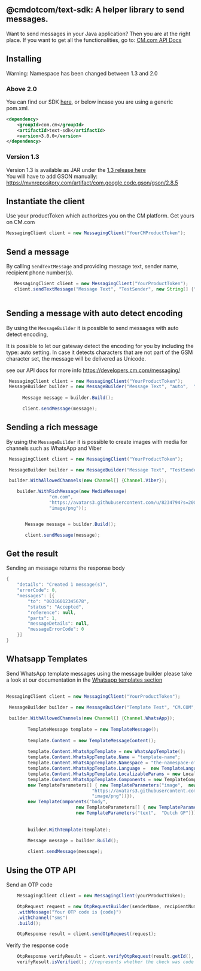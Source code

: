 
## @cmdotcom/text-sdk: A helper library to send messages.

Want to send messages in your Java application? Then you are at the right place.
If you want to get all the functionalities, go to: [CM.com API Docs](https://developers.cm.com/messaging)


## Installing
Warning: Namespace has been changed between 1.3 and 2.0
### Above 2.0
You can find our SDK [here](https://mvnrepository.com/artifact/com.cm/text-sdk), or below incase you are using a generic pom.xml.
```xml
<dependency>
    <groupId>com.cm</groupId>
    <artifactId>text-sdk</artifactId>
    <version>3.0.0</version>
</dependency>
```

### Version 1.3
Version 1.3 is available as JAR under the [1.3 release here](https://github.com/cmdotcom/text-sdk-java/releases/tag/v1.3-snapshot) <br>
You will have to add GSON manually: https://mvnrepository.com/artifact/com.google.code.gson/gson/2.8.5


## Instantiate the client
Use your productToken which authorizes you on the CM platform. Get yours on CM.com

```java
MessagingClient client = new MessagingClient("YourCMProductToken");
```

## Send a message
By calling `SendTextMessage` and providing message text, sender name, recipient phone number(s).

```java
   MessagingClient client = new MessagingClient("YourProductToken");
   client.sendTextMessage("Message Text", "TestSender", new String[] {"00316012345678"});
   
```
## Sending a message with auto detect encoding
By using the `MessageBuilder` it is possible to send messages with auto detect encoding, 

It is possible to let our gateway detect the encoding for you by including the type: auto setting. 
In case it detects characters that are not part of the GSM character set, the message will be delivered as Unicode.

see our API docs for more info https://developers.cm.com/messaging/

```java
 MessagingClient client = new MessagingClient("YourProductToken");
 MessageBuilder builder = new MessageBuilder("Message Text", "auto",  "TestSender", new String[] {"00316012345678"});
      
      Message message = builder.Build();

      client.sendMessage(message);
```

## Sending a rich message
By using the `MessageBuilder` it is possible to create images with media for channels such as WhatsApp and Viber
```java
 MessagingClient client = new MessagingClient("YourProductToken");

 MessageBuilder builder = new MessageBuilder("Message Text", "TestSender", new String[] {"00316012345678"});

 builder.WithAllowedChannels(new Channel[] {Channel.Viber});

    builder.WithRichMessage(new MediaMessage(
                "cm.com",
                "https://avatars3.githubusercontent.com/u/8234794?s=200&v=4",
                "image/png"));


       Message message = builder.Build();

       client.sendMessage(message);
```

## Get the result
Sending an message returns the response body
```java
{
	"details": "Created 1 message(s)",
	"errorCode": 0,
	"messages": [{
		"to": "00316012345678",
		"status": "Accepted",
		"reference": null,
		"parts": 1,
		"messageDetails": null,
		"messageErrorCode": 0
	}]
}
```

## Whatsapp Templates
Send WhatsApp template messages using the message builder please take a look at our documentation in the [Whatsapp templates section](https://developers.cm.com/messaging/docs/whatsapp#template)
```java
		 
MessagingClient client = new MessagingClient("YourProductToken");
 
 MessageBuilder builder = new MessageBuilder("Template Test", "CM.COM", new String[] {"0031636170815"});

 builder.WithAllowedChannels(new Channel[] {Channel.WhatsApp});       
           
		TemplateMessage template = new TemplateMessage();
          
        template.Content = new TemplateMessageContent();
          
        template.Content.WhatsAppTemplate = new WhatsAppTemplate();
        template.Content.WhatsAppTemplate.Name = "template-name";
        template.Content.WhatsAppTemplate.Namespace = "the-namespace-of-template";
        template.Content.WhatsAppTemplate.Language =  new TemplateLanguage("CountryCode", "deterministic");
        template.Content.WhatsAppTemplate.LocalizableParams = new LocalizableParam[] {};
        template.Content.WhatsAppTemplate.Components = new TemplateComponents[] {new TemplateComponents("header", 
        new TemplateParameters[] { new TemplateParameters("image",  new MediaContent("cm.com"", 
								"https://avatars3.githubusercontent.com/u/8234794?s=200&v=4", 
								"image/png"))}),
        new TemplateComponents("body", 
                          new TemplateParameters[] { new TemplateParameters("text",  "TestMessage"), 
                          new TemplateParameters("text",  "Dutch GP")})};  
         
                                   
		builder.WithTemplate(template);

		Message message = builder.Build();
          
		client.sendMessage(message); 
```


## Using the OTP API
Send an OTP code
```java
    MessagingClient client = new MessagingClient(yourProductToken);

    OtpRequest request = new OtpRequestBuilder(senderName, recipientNumber)
    .withMessage("Your OTP code is {code}")
    .withChannel("sms")
    .build();

    OtpResponse result = client.sendOtpRequest(request);
```

Verify the response code
```java
    OtpResponse verifyResult = client.verifyOtpRequest(result.getId(), code);
    verifyResult.isVerified(); //represents whether the check was code was correct  
```
